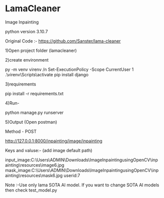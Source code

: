 # LamaCleaner

Image Inpainting 

python version 3.10.7

Original Code :- https://github.com/Sanster/lama-cleaner

1)Open project folder (lamacleaner)

2)create environment

py -m venv virenv /n
Set-ExecutionPolicy -Scope CurrentUser
1
.\virenv\Scripts\activate
pip install django

3)requirements

pip install -r requirements.txt

4)Run-

python manage.py runserver

5)Output (Open postman)

Method - POST

http://127.0.0.1:8000/inpainting/image/inpainting

Keys and valuse:-  (add image default path)

input_image:C:\Users\ADMIN\Downloads\ImageInpaintingusingOpenCV\inpainting\resources\image6.jpg
mask_image:C:\Users\ADMIN\Downloads\ImageInpaintingusingOpenCV\inpainting\resources\mask6.jpg
userid:7


Note :-Use only lama SOTA AI model. If you want to change SOTA AI models then check test_model.py 


